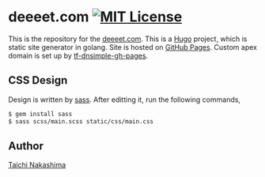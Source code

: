 deeeet.com [![MIT License](http://img.shields.io/badge/license-MIT-blue.svg?style=flat-square)](/LICENSE)
====

This is the repository for the [deeeet.com](http://deeeet.com/). This is a [Hugo](http://gohugo.io/) project, which is static site generator in golang. Site is hosted on [GitHub Pages](https://github.com/tcnksm/tcnksm.github.io). Custom apex domain is set up by [tf-dnsimple-gh-pages](https://github.com/tcnksm/tf-dnsimple-gh-pages). 

## CSS Design

Design is written by [sass](http://sass-lang.com/). After editting it, run the following commands,

```bash
$ gem install sass
$ sass scss/main.scss static/css/main.css
```

## Author

[Taichi Nakashima](https://github.com/tcnksm)
